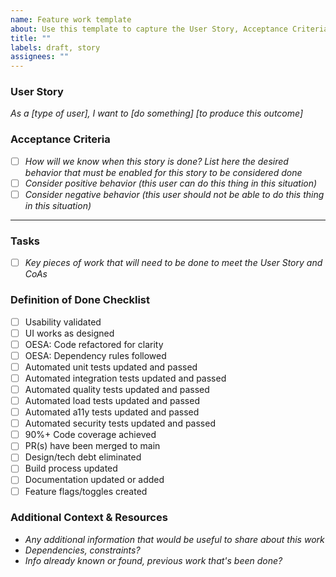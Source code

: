 ```yaml
---
name: Feature work template
about: Use this template to capture the User Story, Acceptance Criteria, Tasks, and Definition of Done associated with feature work
title: ""
labels: draft, story
assignees: ""
---
```


### User Story

_As a [type of user], I want to [do something] [to produce this outcome]_

### Acceptance Criteria

- [ ] _How will we know when this story is done? List here the desired behavior that must be enabled for this story to be considered done_
- [ ] _Consider positive behavior (this user can do this thing in this situation)_
- [ ] _Consider negative behavior (this user should not be able to do this thing in this situation)_

---

### Tasks

- [ ] _Key pieces of work that will need to be done to meet the User Story and CoAs_

### Definition of Done Checklist

- [ ] Usability validated
- [ ] UI works as designed
- [ ] OESA: Code refactored for clarity
- [ ] OESA: Dependency rules followed
- [ ] Automated unit tests updated and passed
- [ ] Automated integration tests updated and passed
- [ ] Automated quality tests updated and passed
- [ ] Automated load tests updated and passed
- [ ] Automated a11y tests updated and passed
- [ ] Automated security tests updated and passed
- [ ] 90%+ Code coverage achieved
- [ ] PR(s) have been merged to main
- [ ] Design/tech debt eliminated
- [ ] Build process updated
- [ ] Documentation updated or added
- [ ] Feature flags/toggles created

### Additional Context & Resources

- _Any additional information that would be useful to share about this work_
- _Dependencies, constraints?_
- _Info already known or found, previous work that's been done?_
